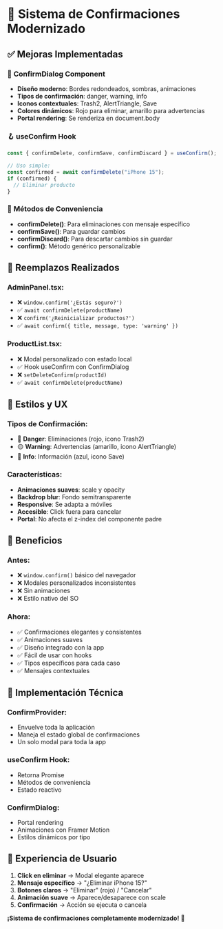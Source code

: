 # 🔔 Sistema de Confirmaciones Modernizado

## ✅ **Mejoras Implementadas**

### 🎨 **ConfirmDialog Component**
- **Diseño moderno**: Bordes redondeados, sombras, animaciones
- **Tipos de confirmación**: danger, warning, info
- **Iconos contextuales**: Trash2, AlertTriangle, Save
- **Colores dinámicos**: Rojo para eliminar, amarillo para advertencias
- **Portal rendering**: Se renderiza en document.body

### 🪝 **useConfirm Hook**
```typescript
const { confirmDelete, confirmSave, confirmDiscard } = useConfirm();

// Uso simple:
const confirmed = await confirmDelete("iPhone 15");
if (confirmed) {
  // Eliminar producto
}
```

### 🎯 **Métodos de Conveniencia**
- **confirmDelete()**: Para eliminaciones con mensaje específico
- **confirmSave()**: Para guardar cambios
- **confirmDiscard()**: Para descartar cambios sin guardar
- **confirm()**: Método genérico personalizable

## 🔄 **Reemplazos Realizados**

### **AdminPanel.tsx:**
- ❌ `window.confirm('¿Estás seguro?')`
- ✅ `await confirmDelete(productName)`
- ❌ `confirm('¿Reinicializar productos?')`
- ✅ `await confirm({ title, message, type: 'warning' })`

### **ProductList.tsx:**
- ❌ Modal personalizado con estado local
- ✅ Hook useConfirm con ConfirmDialog
- ❌ `setDeleteConfirm(productId)`
- ✅ `await confirmDelete(productName)`

## 🎨 **Estilos y UX**

### **Tipos de Confirmación:**
- 🔴 **Danger**: Eliminaciones (rojo, icono Trash2)
- 🟡 **Warning**: Advertencias (amarillo, icono AlertTriangle)
- 🔵 **Info**: Información (azul, icono Save)

### **Características:**
- **Animaciones suaves**: scale y opacity
- **Backdrop blur**: Fondo semitransparente
- **Responsive**: Se adapta a móviles
- **Accesible**: Click fuera para cancelar
- **Portal**: No afecta el z-index del componente padre

## 🚀 **Beneficios**

### **Antes:**
- ❌ `window.confirm()` básico del navegador
- ❌ Modales personalizados inconsistentes
- ❌ Sin animaciones
- ❌ Estilo nativo del SO

### **Ahora:**
- ✅ Confirmaciones elegantes y consistentes
- ✅ Animaciones suaves
- ✅ Diseño integrado con la app
- ✅ Fácil de usar con hooks
- ✅ Tipos específicos para cada caso
- ✅ Mensajes contextuales

## 🔧 **Implementación Técnica**

### **ConfirmProvider:**
- Envuelve toda la aplicación
- Maneja el estado global de confirmaciones
- Un solo modal para toda la app

### **useConfirm Hook:**
- Retorna Promise<boolean>
- Métodos de conveniencia
- Estado reactivo

### **ConfirmDialog:**
- Portal rendering
- Animaciones con Framer Motion
- Estilos dinámicos por tipo

## 📱 **Experiencia de Usuario**

1. **Click en eliminar** → Modal elegante aparece
2. **Mensaje específico** → "¿Eliminar iPhone 15?"
3. **Botones claros** → "Eliminar" (rojo) / "Cancelar"
4. **Animación suave** → Aparece/desaparece con scale
5. **Confirmación** → Acción se ejecuta o cancela

**¡Sistema de confirmaciones completamente modernizado!** 🎉